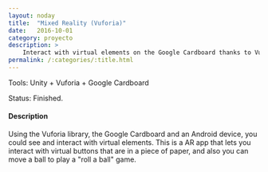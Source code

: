 ```yaml
---
layout: noday
title:  "Mixed Reality (Vuforia)"
date:   2016-10-01
category: proyecto
description: >
	Interact with virtual elements on the Google Cardboard thanks to Vuforia.
permalink: /:categories/:title.html
---
```


Tools: Unity + Vuforia + Google Cardboard

Status: Finished.

#### Description

Using the Vuforia library, the Google Cardboard and an Android device, you could see and interact with virtual elements. This is a AR app that lets you interact with virtual buttons that are in a piece of paper, and also you can move a ball to play a "roll a ball" game. 
